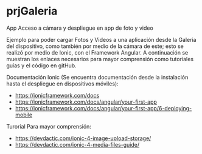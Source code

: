 # prjGaleria
App Acceso a cámara y despliegue en app de foto y video

Ejemplo para poder cargar Fotos y Videos a 
una aplicación desde la Galeria del dispositivo, como también por 
medio de la cámara de este; esto se realizó por medio de Ionic, con 
el Framework Angular. A continuación se muestran los enlaces 
necesarios para mayor comprensión como tutoriales guías y el código
en gitHub.

Documentación Ionic (Se encuentra documentación desde la instalación
hasta el despliegue en dispositivos móviles):
  - https://ionicframework.com/docs
  - https://ionicframework.com/docs/angular/your-first-app
  - https://ionicframework.com/docs/angular/your-first-app/6-deploying-mobile

Turorial Para mayor comprensión:
  - https://devdactic.com/ionic-4-image-upload-storage/
  - https://devdactic.com/ionic-4-media-files-guide/
